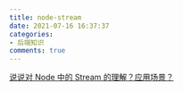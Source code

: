 ```yaml
---
title: node-stream
date: 2021-07-16 16:37:37
categories:
- 后端知识
comments: true
---
```




[说说对 Node 中的 Stream 的理解？应用场景？](https://mp.weixin.qq.com/s?__biz=MzU1OTgxNDQ1Nw==&mid=2247487813&idx=2&sn=4e62201b2f267b81457b30bc9a12a6de&chksm=fc10d313cb675a0561fb8e033b36293d7d96bf8a1321f6414f0bea87033b1d9425faf169140d&scene=178&cur_album_id=1893465646416330758#rd)

